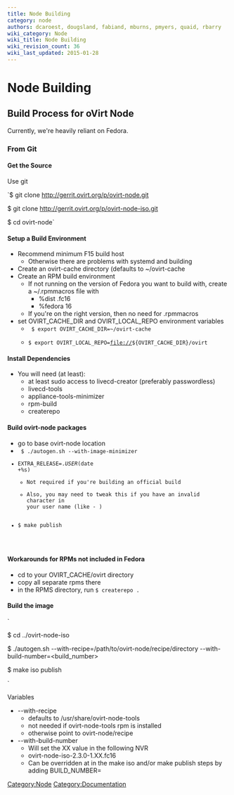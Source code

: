 ```yaml
---
title: Node Building
category: node
authors: dcaroest, dougsland, fabiand, mburns, pmyers, quaid, rbarry
wiki_category: Node
wiki_title: Node Building
wiki_revision_count: 36
wiki_last_updated: 2015-01-28
---
```


# Node Building

## Build Process for oVirt Node

Currently, we're heavily reliant on Fedora.

### From Git

#### Get the Source

Use git

`$ git clone http://gerrit.ovirt.org/p/ovirt-node.git

$ git clone http://gerrit.ovirt.org/p/ovirt-node-iso.git

$ cd ovirt-node`

#### Setup a Build Environment

*   Recommend minimum F15 build host
    -   Otherwise there are problems with systemd and building
*   Create an ovirt-cache directory (defaults to ~/ovirt-cache
*   Create an RPM build environment
    -   If not running on the version of Fedora you want to build with, create a ~/.rpmmacros file with
        -   %dist .fc16
        -   %fedora 16
    -   If you're on the right version, then no need for .rpmmacros
*   set OVIRT_CACHE_DIR and OVIRT_LOCAL_REPO environment variables
    -   <code> $ export OVIRT_CACHE_DIR=~/ovirt-cache
    -   $ export OVIRT_LOCAL_REPO=<file://>${OVIRT_CACHE_DIR}/ovirt </code>

#### Install Dependencies

*   You will need (at least):
    -   at least sudo access to livecd-creator (preferably passwordless)
    -   livecd-tools
    -   appliance-tools-minimizer
    -   rpm-build
    -   createrepo

#### Build ovirt-node packages

*   go to base ovirt-node location
*   <code> $ ./autogen.sh --with-image-minimizer
*   EXTRA_RELEASE=.$USER$(date +%s)
    -   Not required if you're building an official build
    -   Also, you may need to tweak this if you have an invalid character in your user name (like - )
*   $ make publish

</code>

#### Workarounds for RPMs not included in Fedora

*   cd to your OVIRT_CACHE/ovirt directory
*   copy all separate rpms there
*   in the RPMS directory, run `$ createrepo .`

#### Build the image

`

$ cd ../ovirt-node-iso

$ ./autogen.sh --with-recipe=/path/to/ovirt-node/recipe/directory --with-build-number=<build_number>

$ make iso publish

`

Variables

*   --with-recipe
    -   defaults to /usr/share/ovirt-node-tools
    -   not needed if ovirt-node-tools rpm is installed
    -   otherwise point to ovirt-node/recipe
*   --with-build-number
    -   Will set the XX value in the following NVR
    -   ovirt-node-iso-2.3.0-1.XX.fc16
    -   Can be overridden at in the make iso and/or make publish steps by adding BUILD_NUMBER=<buildnumber>

<Category:Node> <Category:Documentation>

